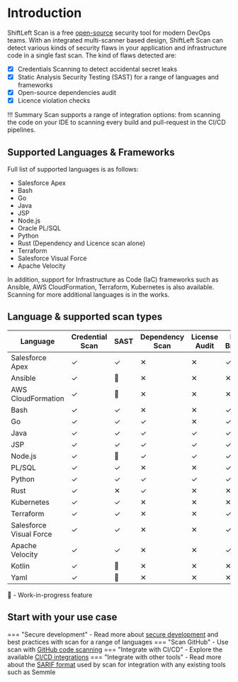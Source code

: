 # Introduction

ShiftLeft Scan is a free [open-source](https://github.com/ShiftLeftSecurity/sast-scan) security tool for modern DevOps teams. With an integrated multi-scanner based design, ShiftLeft Scan can detect various kinds of security flaws in your application and infrastructure code in a single fast scan. The kind of flaws detected are:

* [x] Credentials Scanning to detect accidental secret leaks
* [x] Static Analysis Security Testing (SAST) for a range of languages and frameworks
* [x] Open-source dependencies audit
* [x] Licence violation checks

!!! Summary
    Scan supports a range of integration options: from scanning the code on your IDE to scanning every build and pull-request in the CI/CD pipelines.

## Supported Languages & Frameworks

Full list of supported languages is as follows:

- Salesforce Apex
- Bash
- Go
- Java
- JSP
- Node.js
- Oracle PL/SQL
- Python
- Rust (Dependency and Licence scan alone)
- Terraform
- Salesforce Visual Force
- Apache Velocity

In addition, support for Infrastructure as Code (IaC) frameworks such as Ansible, AWS CloudFormation, Terraform, Kubernetes is also available. Scanning for more additional languages is in the works.

## Language & supported scan types

| Language | Credential Scan | SAST | Dependency Scan | License Audit | Build Breaker |
|----------|---------------------|------|-----------------|---------------|---------------|
| Salesforce Apex     | ✓ | ✓ | ✕ | ✕ | ✓ |
| Ansible     | ✓ | 🚧 | ✕ | ✕ | ✕ |
| AWS CloudFormation     | ✓ | 🚧 | ✕ | ✕ | ✕ |
| Bash     | ✓ | ✓ | ✕ | ✕ | ✓ |
| Go     | ✓ | ✓ | ✓ | ✕ | ✓ |
| Java     | ✓ | ✓ | ✓ | ✓ | ✓ |
| JSP     | ✓ | ✓ | ✓ | ✓ | ✓ |
| Node.js     | ✓ | 🚧 | ✓ | ✓ | ✓ |
| PL/SQL     | ✓ | ✓ | ✕ | ✕ | ✓ |
| Python     | ✓ | ✓ | ✓ | ✓ | ✓ |
| Rust     | ✓ | ✕ | ✓ | ✕ | ✕ |
| Kubernetes     | ✓ | ✓ | ✕ | ✕ | ✕ |
| Terraform     | ✓ | ✓ | ✕ | ✕ | ✓ |
| Salesforce Visual Force     | ✓ | ✓ | ✕ | ✕ | ✓ |
| Apache Velocity     | ✓ | ✓ | ✕ | ✕ | ✓ |
| Kotlin     | ✓ | 🚧 | ✕ | ✕ | ✕ |
| Yaml     | ✓ | 🚧 | ✕ | ✕ | ✕ |

🚧 - Work-in-progress feature

## Start with your use case

=== "Secure development"
    - Read more about [secure development](secure-development/README.md) and best practices with scan for a range of languages
=== "Scan GitHub"
    - Use scan with [GitHub code scanning](integrations/code-scan.md)
=== "Integrate with CI/CD"
    - Explore the available [CI/CD integrations](integrations/README.md)
=== "Integrate with other tools"
    - Read more about the [SARIF format](integrations/sarif.md) used by scan for integration with any existing tools such as Semmle

